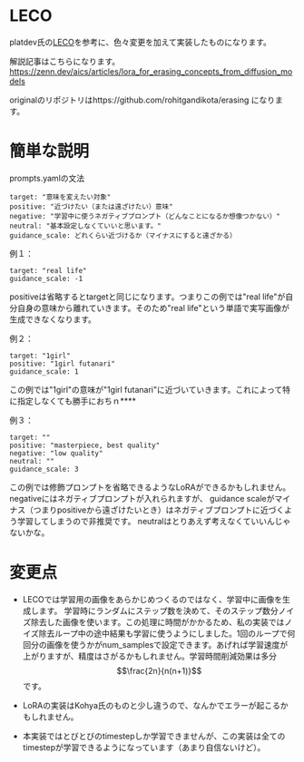 # LECO
platdev氏の[LECO](https://github.com/p1atdev/LECO)を参考に、色々変更を加えて実装したものになります。

解説記事はこちらになります。https://zenn.dev/aics/articles/lora_for_erasing_concepts_from_diffusion_models

originalのリポジトリはhttps://github.com/rohitgandikota/erasing になります。

# 簡単な説明
prompts.yamlの文法
```
target: "意味を変えたい対象"
positive: "近づけたい（または遠ざけたい）意味"
negative: "学習中に使うネガティブプロンプト（どんなことになるか想像つかない）"
neutral: "基本設定しなくていいと思います。"
guidance_scale: どれくらい近づけるか（マイナスにすると遠ざかる）
```

例１：
```
target: "real life"
guidance_scale: -1
```
positiveは省略するとtargetと同じになります。つまりこの例では"real life"が自分自身の意味から離れていきます。そのため"real life"という単語で実写画像が生成できなくなります。


例２：
```
target: "1girl"
positive: "1girl futanari"
guidance_scale: 1
```
この例では"1girl"の意味が"1girl futanari"に近づいていきます。これによって特に指定しなくても勝手におちｎ****

例３：
```
target: ""
positive: "masterpiece, best quality"
negative: "low quality"
neutral: ""
guidance_scale: 3
```
この例では修飾プロンプトを省略できるようなLoRAができるかもしれません。negativeにはネガティブプロンプトが入れられますが、
guidance scaleがマイナス（つまりpositiveから遠ざけたいとき）はネガティブプロンプトに近づくよう学習してしまうので非推奨です。
neutralはとりあえず考えなくていいんじゃないかな。


# 変更点

+ LECOでは学習用の画像をあらかじめつくるのではなく、学習中に画像を生成します。
学習時にランダムにステップ数を決めて、そのステップ数分ノイズ除去した画像を使います。この処理に時間がかかるため、私の実装ではノイズ除去ループ中の途中結果も学習に使うようにしました。1回のループで何回分の画像を使うかがnum_samplesで設定できます。あげれば学習速度が上がりますが、精度はさがるかもしれません。学習時間削減効果は多分 $$\frac{2n}{n(n+1)}$$ です。

+ LoRAの実装はKohya氏のものと少し違うので、なんかでエラーが起こるかもしれません。

+ 本実装ではとびとびのtimestepしか学習できませんが、この実装は全てのtimestepが学習できるようになっています（あまり自信ないけど）。


